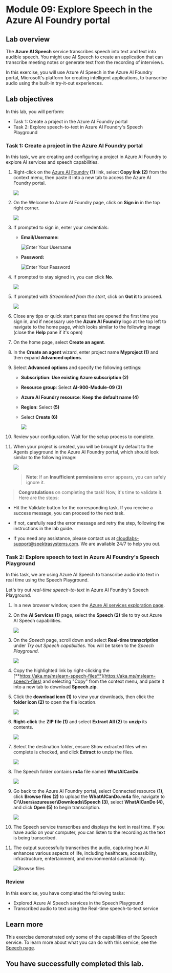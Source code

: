# Module 09: Explore Speech in the Azure AI Foundry portal

## Lab overview

The **Azure AI Speech** service transcribes speech into text and text into audible speech. You might use AI Speech to create an application that can transcribe meeting notes or generate text from the recording of interviews.

In this exercise, you will use Azure AI Speech in the Azure AI Foundry portal, Microsoft's platform for creating intelligent applications, to transcribe audio using the built-in try-it-out experiences. 

## Lab objectives

In this lab, you will perform:

- Task 1: Create a project in the Azure AI Foundry portal
- Task 2: Explore speech-to-text in Azure AI Foundry's Speech Playground

### Task 1: Create a project in the Azure AI Foundry portal

In this task, we are creating and configuring a project in Azure AI Foundry to explore AI services and speech capabilities.

1. Right-click on the [Azure AI Foundry](https://ai.azure.com?azure-portal=true) **(1)** link, select **Copy link (2)** from the context menu, then paste it into a new tab to access the Azure AI Foundry portal.

   ![](./media/3-27.png)

1. On the Welcome to Azure AI Foundry page, click on **Sign in** in the top right corner.

   ![](./media/17-18.png)

1. If prompted to sign in, enter your credentials:

   - **Email/Username:** <inject key="AzureAdUserEmail"></inject>
 
      ![Enter Your Username](./media/19-4.png)
 
   - **Password:** <inject key="AzureAdUserPassword"></inject>
 
     ![Enter Your Password](./media/19-5.png)
 
1. If prompted to stay signed in, you can click **No**.

   ![](./media/9-8.png)

1. If prompted with *Streamlined from the start*, click on **Got it** to proceed.

   ![](./media/3-23.png)

1. Close any tips or quick start panes that are opened the first time you sign in, and if necessary use the **Azure AI Foundry** logo at the top left to navigate to the home page, which looks similar to the following image (close the **Help** pane if it's open)

1. On the home page, select **Create an agent**.

1. In the **Create an agent** wizard, enter project name **Myproject<inject key="DeploymentID" enableCopy="false" /> (1)** and then expand **Advanced options**.

1. Select **Advanced options** and specify the following settings:

   - **Subscription**: **Use existing Azure subscription (2)**
   - **Resource group**: Select **AI-900-Module-09 (3)**
   - **Azure AI Foundry resource**: **Keep the default name (4)**
   - **Region**: Select **<inject key="location" enableCopy="false"/> (5)**
   - Select **Create (6)**

     ![](./media/lab3-13.png)

1. Review your configuration. Wait for the setup process to complete.

1. When your project is created, you will be brought by default to the Agents playground in the Azure AI Foundry portal, which should look similar to the following image:

   ![](./media/lab3-12.png)

   > **Note**: If an **Insufficient permissions** error appears, you can safely ignore it.
   
> **Congratulations** on completing the task! Now, it's time to validate it. Here are the steps:
 
- Hit the Validate button for the corresponding task. If you receive a success message, you can proceed to the next task. 
- If not, carefully read the error message and retry the step, following the instructions in the lab guide.
- If you need any assistance, please contact us at cloudlabs-support@spektrasystems.com. We are available 24/7 to help you out.

   <validation step="a78cde3c-b21b-4ea4-9230-2d5a5d655239" />

### Task 2: Explore speech to text in Azure AI Foundry's Speech Playground

In this task, we are using Azure AI Speech to transcribe audio into text in real time using the Speech Playground.

Let's try out *real-time speech-to-text* in Azure AI Foundry's Speech Playground. 

1. In a new browser window, open the [Azure AI services exploration page](https://ai.azure.com/explore/aiservices).

1. On the **AI Services (1)** page, select the **Speech (2)** tile to try out Azure AI Speech capabilities.

   ![](./media/up1.png)

1. On the *Speech* page, scroll down and select **Real-time transcription** under *Try out Speech capabilities*. You will be taken to the *Speech Playground*. 

   ![](./media/9-6.png)

1. Copy the highlighted link by right-clicking the [**https://aka.ms/mslearn-speech-files**](https://aka.ms/mslearn-speech-files) and selecting "Copy" from the context menu, and paste it into a new tab to download **Speech.zip**. 

1. Click the **download icon (1)** to view your downloads, then click the **folder icon (2)** to open the file location.

   ![](./media/9-2.png)

1. **Right-click** the **ZIP file (1)**  and select **Extract All (2)** to **unzip** its contents. 

   ![](./media/9-3.png)

1. Select the destination folder, ensure Show extracted files when complete is checked, and click **Extract** to unzip the files. 

   ![](./media/9-4.png)

1. The Speech folder contains **m4a** file named **WhatAICanDo**. 

   ![](./media/9-5.png)

1. Go back to the Azure AI Foundry portal, select Connected resource **(1)**, click **Browse files (2)** to upload the **WhatAICanDo.m4a** file, navigate to **C:\Users\azureuser\Downloads\Speech (3)**, select **WhatAICanDo (4)**, and click **Open (5)** to begin transcription.

   ![](./media/9-7.png)


1. The Speech service transcribes and displays the text in real time. If you have audio on your computer, you can listen to the recording as the text is being transcribed.

1. The output successfully transcribes the audio, capturing how AI enhances various aspects of life, including healthcare, accessibility, infrastructure, entertainment, and environmental sustainability.

   ![Browse files](media/9-1.png)

### Review

In this exercise, you have completed the following tasks:

- Explored Azure AI Speech services in the Speech Playground
- Transcribed audio to text using the Real-time speech-to-text service

## Learn more

This exercise demonstrated only some of the capabilities of the Speech service. To learn more about what you can do with this service, see the [Speech page](https://azure.microsoft.com/services/cognitive-services/speech-services).

## You have successfully completed this lab.
